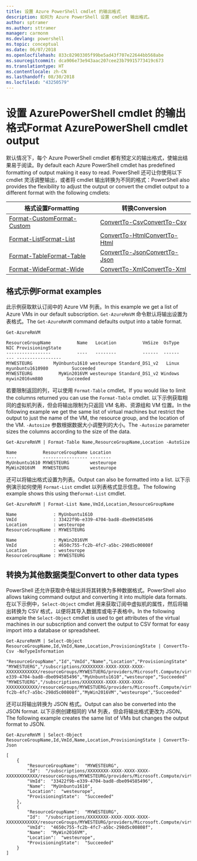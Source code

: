 ```yaml
---
title: 设置 Azure PowerShell cmdlet 的输出格式
description: 如何为 Azure PowerShell 设置 cmdlet 输出格式。
author: sptramer
ms.author: sttramer
manager: carmonm
ms.devlang: powershell
ms.topic: conceptual
ms.date: 06/07/2018
ms.openlocfilehash: 833c82903305f99be5ad43f707e22644bb568abe
ms.sourcegitcommit: dca906e73e943aac207cee23b79915773419c673
ms.translationtype: HT
ms.contentlocale: zh-CN
ms.lasthandoff: 08/30/2018
ms.locfileid: "43250579"
---
```

# <a name="format-azurepowershell-cmdlet-output"></a><span data-ttu-id="9cec5-103">设置 AzurePowerShell cmdlet 的输出格式</span><span class="sxs-lookup"><span data-stu-id="9cec5-103">Format AzurePowerShell cmdlet output</span></span>

<span data-ttu-id="9cec5-104">默认情况下，每个 Azure PowerShell cmdlet 都有预定义的输出格式，使输出结果易于阅读。</span><span class="sxs-lookup"><span data-stu-id="9cec5-104">By default each Azure PowerShell cmdlet has predefined formatting of output making it easy to read.</span></span>  <span data-ttu-id="9cec5-105">PowerShell 还可让你使用以下 cmdlet 灵活调整输出，或者将 cmdlet 输出转换为不同的格式：</span><span class="sxs-lookup"><span data-stu-id="9cec5-105">PowerShell also provides the flexibility to adjust the output or convert the cmdlet output to a different format with the following cmdlets:</span></span>

| <span data-ttu-id="9cec5-106">格式设置</span><span class="sxs-lookup"><span data-stu-id="9cec5-106">Formatting</span></span>      | <span data-ttu-id="9cec5-107">转换</span><span class="sxs-lookup"><span data-stu-id="9cec5-107">Conversion</span></span>       |
|-----------------|------------------|
| [<span data-ttu-id="9cec5-108">Format-Custom</span><span class="sxs-lookup"><span data-stu-id="9cec5-108">Format-Custom</span></span>](/powershell/module/microsoft.powershell.utility/format-custom) | [<span data-ttu-id="9cec5-109">ConvertTo-Csv</span><span class="sxs-lookup"><span data-stu-id="9cec5-109">ConvertTo-Csv</span></span>](/powershell/module/microsoft.powershell.utility/convertto-csv)  |
| [<span data-ttu-id="9cec5-110">Format-List</span><span class="sxs-lookup"><span data-stu-id="9cec5-110">Format-List</span></span>](/powershell/module/microsoft.powershell.utility/format-list)   | [<span data-ttu-id="9cec5-111">ConvertTo-Html</span><span class="sxs-lookup"><span data-stu-id="9cec5-111">ConvertTo-Html</span></span>](/powershell/module/microsoft.powershell.utility/convertto-html) |
| [<span data-ttu-id="9cec5-112">Format-Table</span><span class="sxs-lookup"><span data-stu-id="9cec5-112">Format-Table</span></span>](/powershell/module/microsoft.powershell.utility/format-table)  | [<span data-ttu-id="9cec5-113">ConvertTo-Json</span><span class="sxs-lookup"><span data-stu-id="9cec5-113">ConvertTo-Json</span></span>](/powershell/module/microsoft.powershell.utility/convertto-json) |
| [<span data-ttu-id="9cec5-114">Format-Wide</span><span class="sxs-lookup"><span data-stu-id="9cec5-114">Format-Wide</span></span>](/powershell/module/microsoft.powershell.utility/format-wide)   | [<span data-ttu-id="9cec5-115">ConvertTo-Xml</span><span class="sxs-lookup"><span data-stu-id="9cec5-115">ConvertTo-Xml</span></span>](/powershell/module/microsoft.powershell.utility/convertto-xml)  |

## <a name="format-examples"></a><span data-ttu-id="9cec5-116">格式示例</span><span class="sxs-lookup"><span data-stu-id="9cec5-116">Format examples</span></span>

<span data-ttu-id="9cec5-117">此示例获取默认订阅中的 Azure VM 列表。</span><span class="sxs-lookup"><span data-stu-id="9cec5-117">In this example we get a list of Azure VMs in our default subscription.</span></span>  <span data-ttu-id="9cec5-118">`Get-AzureRmVM` 命令默认将输出设置为表格式。</span><span class="sxs-lookup"><span data-stu-id="9cec5-118">The `Get-AzureRmVM` command defaults output into a table format.</span></span>

```azurepowershell-interactive
Get-AzureRmVM
```

```output
ResourceGroupName          Name   Location          VmSize  OsType              NIC ProvisioningState
-----------------          ----   --------          ------  ------              --- -----------------
MYWESTEURG        MyUnbuntu1610 westeurope Standard_DS1_v2   Linux myunbuntu1610980         Succeeded
MYWESTEURG          MyWin2016VM westeurope Standard_DS1_v2 Windows   mywin2016vm880         Succeeded
```

<span data-ttu-id="9cec5-119">若要限制返回的列，可以使用 `Format-Table` cmdlet。</span><span class="sxs-lookup"><span data-stu-id="9cec5-119">If you would like to limit the columns returned you can use the `Format-Table` cmdlet.</span></span> <span data-ttu-id="9cec5-120">以下示例获取相同的虚拟机列表，但会将输出限制为只返回 VM 名称、资源组和 VM 位置。</span><span class="sxs-lookup"><span data-stu-id="9cec5-120">In the following example we get the same list of virtual machines but restrict the output to just the name of the VM, the resource group, and the location of the VM.</span></span>  <span data-ttu-id="9cec5-121">`-Autosize` 参数根据数据大小调整列的大小。</span><span class="sxs-lookup"><span data-stu-id="9cec5-121">The `-Autosize` parameter sizes the columns according to the size of the data.</span></span>

```azurepowershell-interactive
Get-AzureRmVM | Format-Table Name,ResourceGroupName,Location -AutoSize
```

```output
Name          ResourceGroupName Location
----          ----------------- --------
MyUnbuntu1610 MYWESTEURG        westeurope
MyWin2016VM   MYWESTEURG        westeurope
```

<span data-ttu-id="9cec5-122">还可以将输出格式设置为列表。</span><span class="sxs-lookup"><span data-stu-id="9cec5-122">Output can also be formatted into a list.</span></span> <span data-ttu-id="9cec5-123">以下示例演示如何使用 `Format-List` cmdlet 以列表格式显示信息。</span><span class="sxs-lookup"><span data-stu-id="9cec5-123">The following example shows this using the`Format-List` cmdlet.</span></span>

```azurepowershell-interactive
Get-AzureRmVM | Format-List Name,VmId,Location,ResourceGroupName
```

```output
Name              : MyUnbuntu1610
VmId              : 33422f9b-e339-4704-bad8-dbe094585496
Location          : westeurope
ResourceGroupName : MYWESTEURG

Name              : MyWin2016VM
VmId              : 4650c755-fc2b-4fc7-a5bc-298d5c00808f
Location          : westeurope
ResourceGroupName : MYWESTEURG
```

## <a name="convert-to-other-data-types"></a><span data-ttu-id="9cec5-124">转换为其他数据类型</span><span class="sxs-lookup"><span data-stu-id="9cec5-124">Convert to other data types</span></span>

<span data-ttu-id="9cec5-125">PowerShell 还允许获取命令输出并将其转换为多种数据格式。</span><span class="sxs-lookup"><span data-stu-id="9cec5-125">PowerShell also allows taking command output and converting it into multiple data formats.</span></span> <span data-ttu-id="9cec5-126">在以下示例中，`Select-Object` cmdlet 用来获取订阅中虚拟机的属性，然后将输出转换为 CSV 格式，以便将其导入数据库或电子表格中。</span><span class="sxs-lookup"><span data-stu-id="9cec5-126">In the following example the `Select-Object` cmdlet is used to get attributes of the virtual machines in our subscription and convert the output to CSV format for easy import into a database or spreadsheet.</span></span>

```azurepowershell-interactive
Get-AzureRmVM | Select-Object ResourceGroupName,Id,VmId,Name,Location,ProvisioningState | ConvertTo-Csv -NoTypeInformation
```

```output
"ResourceGroupName","Id","VmId","Name","Location","ProvisioningState"
"MYWESTUERG","/subscriptions/XXXXXXXX-XXXX-XXXX-XXXX-XXXXXXXXXXXX/resourceGroups/MYWESTUERG/providers/Microsoft.Compute/virtualMachines/MyUnbuntu1610","33422f9b-e339-4704-bad8-dbe094585496","MyUnbuntu1610","westeurope","Succeeded"
"MYWESTUERG","/subscriptions/XXXXXXXX-XXXX-XXXX-XXXX-XXXXXXXXXXXX/resourceGroups/MYWESTUERG/providers/Microsoft.Compute/virtualMachines/MyWin2016VM","4650c755-fc2b-4fc7-a5bc-298d5c00808f","MyWin2016VM","westeurope","Succeeded"
```

<span data-ttu-id="9cec5-127">还可以将输出转换为 JSON 格式。</span><span class="sxs-lookup"><span data-stu-id="9cec5-127">Output can also be converted into the JSON format.</span></span>  <span data-ttu-id="9cec5-128">以下示例创建相同的 VM 列表，但会将输出格式更改为 JSON。</span><span class="sxs-lookup"><span data-stu-id="9cec5-128">The following example creates the same list of VMs but changes the output format to JSON.</span></span>

```azurepowershell-interactive
Get-AzureRmVM | Select-Object ResourceGroupName,Id,VmId,Name,Location,ProvisioningState | ConvertTo-Json
```

```output
[
    {
        "ResourceGroupName":  "MYWESTEURG",
        "Id":  "/subscriptions/XXXXXXXX-XXXX-XXXX-XXXX-XXXXXXXXXXXX/resourceGroups/MYWESTEURG/providers/Microsoft.Compute/virtualMachines/MyUnbuntu1610",
        "VmId":  "33422f9b-e339-4704-bad8-dbe094585496",
        "Name":  "MyUnbuntu1610",
        "Location":  "westeurope",
        "ProvisioningState":  "Succeeded"
    },
    {
        "ResourceGroupName":  "MYWESTEURG",
        "Id":  "/subscriptions/XXXXXXXX-XXXX-XXXX-XXXX-XXXXXXXXXXXX/resourceGroups/MYWESTEURG/providers/Microsoft.Compute/virtualMachines/MyWin2016VM",
        "VmId":  "4650c755-fc2b-4fc7-a5bc-298d5c00808f",
        "Name":  "MyWin2016VM",
        "Location":  "westeurope",
        "ProvisioningState":  "Succeeded"
    }
]
```
